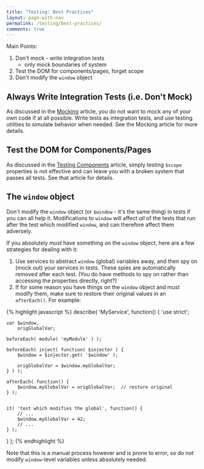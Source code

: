 ```yaml
---
title: "Testing: Best Practices"
layout: page-with-nav
permalink: /testing/best-practices/
comments: true
---
```


Main Points:

1. Don't mock - write integration tests
    - only mock boundaries of system
2. Test the DOM for components/pages, forget scope 
3. Don't modify the `window` object


## Always Write Integration Tests (i.e. Don't Mock)

As discussed in the [Mocking](/testing/mocking/) article, you do not want to 
mock any of your own code if at all possible. Write tests as integration tests,
and use testing utilities to simulate behavior when needed. See the Mocking 
article for more details.



## Test the DOM for Components/Pages

As discussed in the [Testing Components](/testing/components/) article, simply 
testing `$scope` properties is not effective and can leave you with a broken 
system that passes all tests. See that article for details.


## The `window` object

Don't modify the `window` object (or `$window` - it's the same thing) in tests
if you can all help it. Modifications to `window` will affect *all* of the tests 
that run after the test which modified `window`, and can therefore affect them 
adversely. 

If you absolutely *must* have something on the `window` object, here are a few 
strategies for dealing with it:

1. Use services to abstract `window` (global) variables away, and then spy on
   (mock out) your services in tests. These spies are automatically removed 
   after each test. (You do have methods to spy on rather than accessing the 
   properties directly, right?)
2. If for some reason you have things on the `window` object and must modify 
   them, make sure to restore their original values in an `afterEach()`. For
   example:
   
{% highlight javascript %}
describe( 'MyService', function() {
    'use strict';

    var $window, 
        origGlobalVar;
    
    beforeEach( module( 'myModule' ) );
    
    beforeEach( inject( function( $injector ) {
        $window = $injector.get( '$window' );
        
        origGlobalVar = $window.myGlobalVar;
    } ) );
    
    afterEach( function() {
        $window.myGlobalVar = origGlobalVar;  // restore original
    } );
    
    
    it( 'test which modifies the global', function() {
        // ...
        $window.myGlobalVar = 42;
        // ...
    } );

} );
{% endhighlight %}
   
Note that this is a manual process however and is prone to error, so do not 
modify `window`-level variables unless absolutely needed.
    
    
   